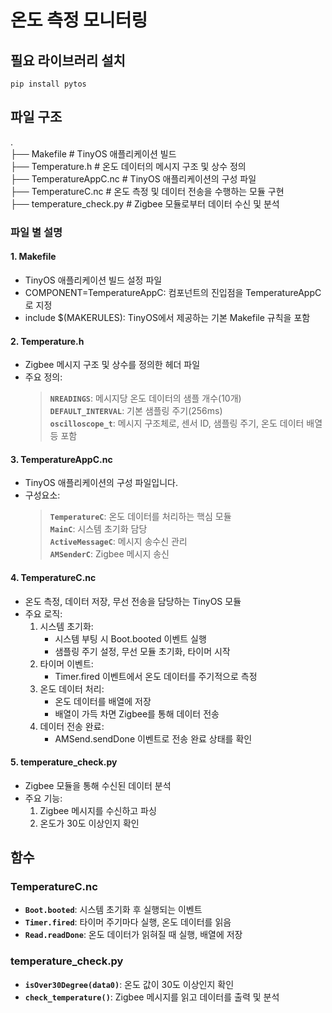 # 온도 측정 모니터링

## 필요 라이브러리 설치

```
pip install pytos
```

## 파일 구조
. <br>
├── Makefile                   # TinyOS 애플리케이션 빌드 <br>
├── Temperature.h           # 온도 데이터의 메시지 구조 및 상수 정의 <br>
├── TemperatureAppC.nc      # TinyOS 애플리케이션의 구성 파일 <br>
├── TemperatureC.nc         # 온도 측정 및 데이터 전송을 수행하는 모듈 구현<br>
├── temperature_check.py    # Zigbee 모듈로부터 데이터 수신 및 분석

### 파일 별 설명
#### 1. Makefile
- TinyOS 애플리케이션 빌드 설정 파일
- COMPONENT=TemperatureAppC: 컴포넌트의 진입점을 TemperatureAppC로 지정
- include $(MAKERULES): TinyOS에서 제공하는 기본 Makefile 규칙을 포함

#### 2. Temperature.h
- Zigbee 메시지 구조 및 상수를 정의한 헤더 파일
- 주요 정의:
   > **`NREADINGS`**: 메시지당 온도 데이터의 샘플 개수(10개) <br>
  **`DEFAULT_INTERVAL`**: 기본 샘플링 주기(256ms) <br>
  **`oscilloscope_t`**: 메시지 구조체로, 센서 ID, 샘플링 주기, 온도 데이터 배열 등 포함

#### 3. TemperatureAppC.nc
- TinyOS 애플리케이션의 구성 파일입니다.
- 구성요소:
  > **`TemperatureC`**: 온도 데이터를 처리하는 핵심 모듈<br>
  **`MainC`**: 시스템 초기화 담당<br>
  **`ActiveMessageC`**: 메시지 송수신 관리<br>
  **`AMSenderC`**: Zigbee 메시지 송신

#### 4. TemperatureC.nc
- 온도 측정, 데이터 저장, 무선 전송을 담당하는 TinyOS 모듈
- 주요 로직:
  1. 시스템 초기화:
      - 시스템 부팅 시 Boot.booted 이벤트 실행
      -  샘플링 주기 설정, 무선 모듈 초기화, 타이머 시작
  2. 타이머 이벤트:
      - Timer.fired 이벤트에서 온도 데이터를 주기적으로 측정
  3. 온도 데이터 처리:
      - 온도 데이터를 배열에 저장
      - 배열이 가득 차면 Zigbee를 통해 데이터 전송
  4. 데이터 전송 완료:
      - AMSend.sendDone 이벤트로 전송 완료 상태를 확인

#### 5. temperature_check.py
- Zigbee 모듈을 통해 수신된 데이터 분석
- 주요 기능:
    1. Zigbee 메시지를 수신하고 파싱
    2. 온도가 30도 이상인지 확인


## 함수
### TemperatureC.nc
- **`Boot.booted`**: 시스템 초기화 후 실행되는 이벤트
- **`Timer.fired`**: 타이머 주기마다 실행, 온도 데이터를 읽음
- **`Read.readDone`**: 온도 데이터가 읽혀질 때 실행, 배열에 저장

### temperature_check.py
- **`isOver30Degree(data0)`**: 온도 값이 30도 이상인지 확인
- **`check_temperature()`**: Zigbee 메시지를 읽고 데이터를 출력 및 분석
